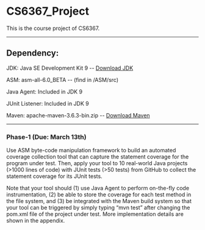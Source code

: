 # CS6367_Project
This is the course project of CS6367.

---

<h2>Dependency:</h2>

JDK: Java SE Development Kit 9 -- [Download JDK](https://www.oracle.com/java/technologies/javase/javase9-archive-downloads.html)

ASM: asm-all-6.0_BETA -- (find in /ASM/src)

Java Agent: Included in JDK 9

JUnit Listener: Included in JDK 9

Maven: apache-maven-3.6.3-bin.zip -- [Download Maven](https://maven.apache.org/download.cgi)

---

<h3>Phase-1 (Due: March 13th)</h2>

Use ASM byte-code manipulation framework to build an automated coverage collection tool that can capture the statement coverage for the program under test. Then, apply your tool to 10 real-world Java projects (>1000 lines of code) with JUnit tests (>50 tests) from GitHub to collect the statement coverage for its JUnit tests. 

Note that your tool should (1) use Java Agent to perform on-the-fly code instrumentation, (2) be able to store the coverage for each test method in the file system, and (3) be integrated with the Maven build system so that your tool can be triggered by simply typing “mvn test” after changing the pom.xml file of the project under test. More implementation details are shown in the appendix. 
